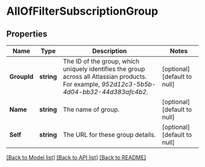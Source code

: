 # AllOfFilterSubscriptionGroup

## Properties
Name | Type | Description | Notes
------------ | ------------- | ------------- | -------------
**GroupId** | **string** | The ID of the group, which uniquely identifies the group across all Atlassian products. For example, *952d12c3-5b5b-4d04-bb32-44d383afc4b2*. | [optional] [default to null]
**Name** | **string** | The name of group. | [optional] [default to null]
**Self** | **string** | The URL for these group details. | [optional] [default to null]

[[Back to Model list]](../README.md#documentation-for-models) [[Back to API list]](../README.md#documentation-for-api-endpoints) [[Back to README]](../README.md)

